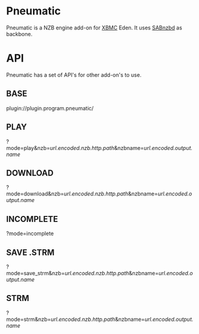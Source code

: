 Pneumatic
=========
Pneumatic is a NZB engine add-on for [XBMC](http://www.xbmc.org) Eden.
It uses [SABnzbd](http://www.sabnzbd.org) as backbone.

API
===

Pneumatic has a set of API's for other add-on's to use.

BASE
----
plugin://plugin.program.pneumatic/

PLAY
----
?mode=play&nzb=_url.encoded.nzb.http.path_&nzbname=_url.encoded.output.name_

DOWNLOAD
--------
?mode=download&nzb=_url.encoded.nzb.http.path_&nzbname=_url.encoded.output.name_

INCOMPLETE
----------
?mode=incomplete

SAVE .STRM
----------
?mode=save_strm&nzb=_url.encoded.nzb.http.path_&nzbname=_url.encoded.output.name_

STRM
----
?mode=strm&nzb=_url.encoded.nzb.http.path_&nzbname=_url.encoded.output.name_